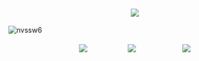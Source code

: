 <p align="center">

<h4 align="center">

![](https://komarev.com/ghpvc/?username=antlerqueen&color=22150c&label=ㅤ✶ㅤ)

</h4> 
  
![nvssw6](https://github.com/user-attachments/assets/9404991d-53f2-4c6c-88a3-63484037fcae)


<h4 align="center">
  
[![](https://files.catbox.moe/i7hrfs.png)](https://rentry.co/antIerqueen)ㅤㅤㅤ ㅤㅤㅤ[![](https://files.catbox.moe/qc96i0.png)](https://antlerqueen.atabook.org/)ㅤㅤㅤㅤ ㅤㅤㅤ[![](https://files.catbox.moe/lj3rna.png)](https://pronouns.cc/@antlerqueen)
</h4> 
</p>
